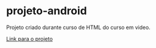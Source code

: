 # projeto-android
 Projeto criado durante curso de HTML do curso em video.

<a href="projeto-android.html">Link para o projeto</a>
